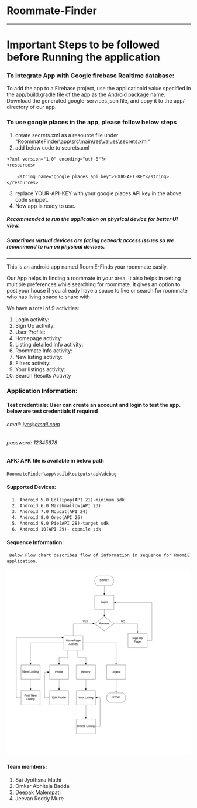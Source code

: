 # Roommate-Finder
-----------------------------------------------------------------------------------------------------------------------------------
# Important Steps to be followed before Running the application

### To integrate App with Google firebase Realtime database:
To add the app to a Firebase project, use the applicationId value specified in the app/build.gradle file of the app as the Android package name. Download the generated google-services.json file, and copy it to the app/ directory of our app.

### To use google places in the app, please follow below steps
1. create secrets.xml as a resource file under "RoommateFinder\app\src\main\res\values\secrets.xml"
2. add below code to secrets.xml

```
<?xml version="1.0" encoding="utf-8"?>
<resources>

    <string name="google_places_api_key">YOUR-API-KEY</string>
</resources>
```
3. replace YOUR-API-KEY with your google places API key in the above code snippet.
4. Now app is ready to use.

##### Recommended to run the application on physical device for better UI view.
##### Sometimes virtual devices are facing network access issues so we recommend to run on physical devices.

----------------------------------------------------------------------------------------------------------------------------------
This is an android app named RoomiE-Finds your roommate easily.

Our App helps in finding a roommate in your area. It also helps in setting multiple preferences while searching for roommate. It gives an option to post your house if you already have a space to live or search for roommate who has living space to share with


We have a total of 9 activities:
1.	Login activity: 
2.	Sign Up activity: 
3.	User Profile: 
4.	Homepage activity:
5.	Listing detailed Info activity: 
6.	Roommate Info activity:
7.	New listing activity: 
8.	Filters activity: 
9.	Your listings activity: 
10. Search Results Activity

### Application Information:

  #### Test credentials: User can create an account and login to test the app. below are test credentials if required
  ###### email: jyo@gmail.com
  ###### password: 12345678
  
  #### APK: APK file is available in below path
   ```
   RoommateFinder\app\build\outputs\apk\debug
   ```
  
  #### Supported Devices:
      1. Android 5.0 Lollipop(API 21)-minimum sdk
      2. Android 6.0 Marshmallow(API 23) 
      3. Android 7.0 Nougat(API 24)  
      4. Android 8.0 Oreo(API 26)
      5. Android 9.0 Pie(API 28)-target sdk  
      6. Android 10(API 29)- copmile sdk  

  #### Sequence Information:
     Below Flow chart describes flow of information in sequence for RoomiE application.


![image](flowchart.jpeg)


#### Team members: 
1.	Sai Jyothsna Mathi
2.	Omkar Abhiteja Badda
3.	Deepak Malempati
4.	Jeevan Reddy Mure

